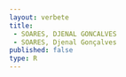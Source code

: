 ```yaml
---
layout: verbete
title:
 - SOARES, DJENAL GONCALVES
 - SOARES, Djenal Gonçalves
published: false
type: R
---
```


